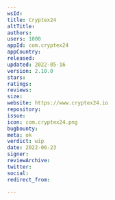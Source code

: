 ```yaml
---
wsId: 
title: Cryptex24
altTitle: 
authors: 
users: 1000
appId: com.cryptex24
appCountry: 
released: 
updated: 2022-05-16
version: 2.10.0
stars: 
ratings: 
reviews: 
size: 
website: https://www.cryptex24.io
repository: 
issue: 
icon: com.cryptex24.png
bugbounty: 
meta: ok
verdict: wip
date: 2022-06-23
signer: 
reviewArchive: 
twitter: 
social: 
redirect_from: 

---
```


